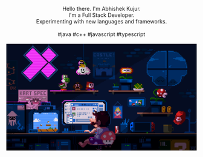 <p align="center">
  <div style="text-align: center;">
    Hello there. I'm Abhishek Kujur.
    <br />
    I'm a Full Stack Developer.
    <br />
    Experimenting with new languages and frameworks.
    <br />
    <br />
    #java #c++ #javascript #typescript
    <br />
    <br />
    <img
      align="center"
      src="https://github.com/NewCyberGypsy/NewCyberGypsy/blob/main/preview.gif"
      width="680"
    />
  </div>
</p>
